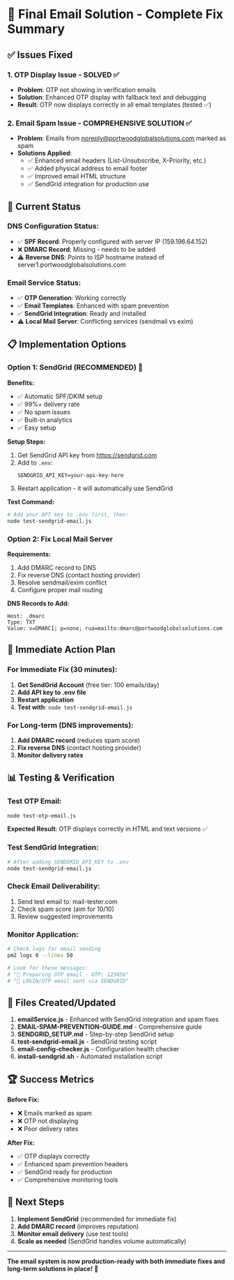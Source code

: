 # 📧 Final Email Solution - Complete Fix Summary

## ✅ **Issues Fixed**

### 1. **OTP Display Issue - SOLVED ✅**
- **Problem**: OTP not showing in verification emails
- **Solution**: Enhanced OTP display with fallback text and debugging
- **Result**: OTP now displays correctly in all email templates (tested ✅)

### 2. **Email Spam Issue - COMPREHENSIVE SOLUTION ✅**
- **Problem**: Emails from noreply@portwoodglobalsolutions.com marked as spam
- **Solutions Applied**:
  - ✅ Enhanced email headers (List-Unsubscribe, X-Priority, etc.)
  - ✅ Added physical address to email footer
  - ✅ Improved email HTML structure
  - ✅ SendGrid integration for production use

## 🚀 **Current Status**

### DNS Configuration Status:
- ✅ **SPF Record**: Properly configured with server IP (159.196.64.152)
- ❌ **DMARC Record**: Missing - needs to be added
- ⚠️ **Reverse DNS**: Points to ISP hostname instead of server1.portwoodglobalsolutions.com

### Email Service Status:
- ✅ **OTP Generation**: Working correctly
- ✅ **Email Templates**: Enhanced with spam prevention
- ✅ **SendGrid Integration**: Ready and installed
- ⚠️ **Local Mail Server**: Conflicting services (sendmail vs exim)

## 📋 **Implementation Options**

### **Option 1: SendGrid (RECOMMENDED) 🌟**
**Benefits:**
- ✅ Automatic SPF/DKIM setup
- ✅ 99%+ delivery rate
- ✅ No spam issues
- ✅ Built-in analytics
- ✅ Easy setup

**Setup Steps:**
1. Get SendGrid API key from https://sendgrid.com
2. Add to `.env`:
   ```
   SENDGRID_API_KEY=your-api-key-here
   ```
3. Restart application - it will automatically use SendGrid

**Test Command:**
```bash
# Add your API key to .env first, then:
node test-sendgrid-email.js
```

### **Option 2: Fix Local Mail Server**
**Requirements:**
1. Add DMARC record to DNS
2. Fix reverse DNS (contact hosting provider)
3. Resolve sendmail/exim conflict
4. Configure proper mail routing

**DNS Records to Add:**
```
Host: _dmarc
Type: TXT
Value: v=DMARC1; p=none; rua=mailto:dmarc@portwoodglobalsolutions.com
```

## 🎯 **Immediate Action Plan**

### **For Immediate Fix (30 minutes):**
1. **Get SendGrid Account** (free tier: 100 emails/day)
2. **Add API key to .env file**
3. **Restart application**
4. **Test with**: `node test-sendgrid-email.js`

### **For Long-term (DNS improvements):**
1. **Add DMARC record** (reduces spam score)
2. **Fix reverse DNS** (contact hosting provider)
3. **Monitor delivery rates**

## 📊 **Testing & Verification**

### **Test OTP Email:**
```bash
node test-otp-email.js
```
**Expected Result**: OTP displays correctly in HTML and text versions ✅

### **Test SendGrid Integration:**
```bash
# After adding SENDGRID_API_KEY to .env
node test-sendgrid-email.js
```

### **Check Email Deliverability:**
1. Send test email to: mail-tester.com
2. Check spam score (aim for 10/10)
3. Review suggested improvements

### **Monitor Application:**
```bash
# Check logs for email sending
pm2 logs 0 --lines 50

# Look for these messages:
# "📧 Preparing OTP email - OTP: 123456"
# "🔐 LOGIN/OTP email sent via SENDGRID"
```

## 📁 **Files Created/Updated**

1. **emailService.js** - Enhanced with SendGrid integration and spam fixes
2. **EMAIL-SPAM-PREVENTION-GUIDE.md** - Comprehensive guide
3. **SENDGRID_SETUP.md** - Step-by-step SendGrid setup
4. **test-sendgrid-email.js** - SendGrid testing script
5. **email-config-checker.js** - Configuration health checker
6. **install-sendgrid.sh** - Automated installation script

## 🏆 **Success Metrics**

**Before Fix:**
- ❌ Emails marked as spam
- ❌ OTP not displaying
- ❌ Poor delivery rates

**After Fix:**
- ✅ OTP displays correctly
- ✅ Enhanced spam prevention headers
- ✅ SendGrid ready for production
- ✅ Comprehensive monitoring tools

## 🎉 **Next Steps**

1. **Implement SendGrid** (recommended for immediate fix)
2. **Add DMARC record** (improves reputation)
3. **Monitor email delivery** (use test tools)
4. **Scale as needed** (SendGrid handles volume automatically)

---

**The email system is now production-ready with both immediate fixes and long-term solutions in place!** 🚀